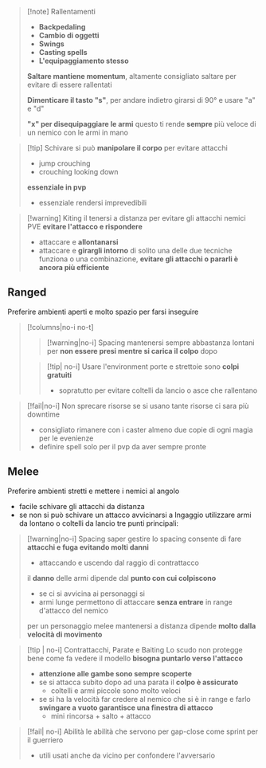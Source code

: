 >[!note] Rallentamenti
>  - __Backpedaling__
>  - __Cambio di oggetti__
> - __Swings__
> - __Casting spells__
> - __L'equipaggiamento stesso__
> 
> __Saltare mantiene momentum__, altamente consigliato saltare per evitare di essere rallentati
> 
> __Dimenticare il tasto "s"__, per andare indietro girarsi di 90° e usare "a" e "d"
> 
> __"x" per disequipaggiare le armi__ questo ti rende __sempre__ più veloce di un nemico con le armi in mano

>[!tip] Schivare
> si può __manipolare il corpo__ per evitare attacchi
> - jump crouching
> - crouching looking down
> 
> __essenziale in pvp__
> - essenziale rendersi imprevedibili

>[!warning] Kiting
> il tenersi a distanza per evitare gli attacchi nemici
> PVE __evitare l'attacco e rispondere__
> - attaccare e __allontanarsi__
> - attaccare e __girargli intorno__
> di solito una delle due tecniche funziona o una combinazione, 
> __evitare gli attacchi o pararli è ancora più efficiente__


## Ranged
Preferire ambienti aperti e molto spazio per farsi inseguire
>[!columns|no-i no-t]
>>[!warning|no-i] Spacing
>> mantenersi sempre abbastanza lontani per __non essere presi mentre si carica il colpo__ dopo
>
>>[!tip| no-i] Usare l'environment
>> porte e strettoie sono __colpi gratuiti__
>> - sopratutto per evitare coltelli da lancio o asce che rallentano

>[!fail|no-i] Non sprecare risorse
> se si usano tante risorse ci sara più downtime
> - consigliato rimanere con i caster almeno due copie di ogni magia per le evenienze
> - definire spell solo per il pvp da aver sempre pronte

## Melee
Preferire ambienti stretti e mettere i nemici al angolo
- facile schivare gli attacchi da distanza
- se non si può schivare un attacco avvicinarsi a
Ingaggio utilizzare armi da lontano o coltelli da lancio
tre punti principali:

>[!warning|no-i] Spacing
> saper gestire lo spacing consente di fare __attacchi e fuga evitando molti danni__
> - attaccando e uscendo dal raggio di contrattacco
> 
> il __danno__ delle armi dipende dal __punto con cui colpiscono__
> - se ci si avvicina ai personaggi si 
> - armi lunge permettono di attaccare __senza entrare__ in range d'attacco del nemico
> 
> per un personaggio melee mantenersi a distanza dipende __molto dalla velocità di movimento__

>[!tip | no-i] Contrattacchi, Parate e Baiting
> Lo scudo non protegge bene come fa vedere il modello __bisogna puntarlo verso l'attacco__
> - __attenzione alle gambe sono sempre scoperte__
> - se si attacca subito dopo ad una parata il __colpo è assicurato__ 
> 	- coltelli e armi piccole sono molto veloci
> - se si ha la velocità far credere al nemico che si è in range e farlo __swingare a vuoto garantisce una finestra di attacco__
> 	- mini rincorsa + salto + attacco

>[!fail| no-i] Abilità
> le abilità che servono per gap-close come sprint per il guerriero
> - utili usati anche da vicino per confondere l'avversario
